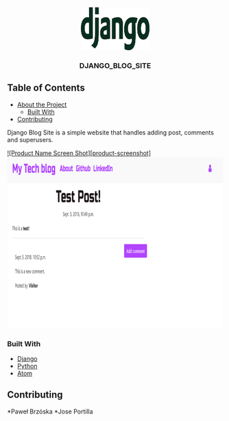 <!--
*** Thanks for checking out this README Template. If you have a suggestion that would
*** make this better, please fork the repo and create a pull request or simply open
*** an issue with the tag "enhancement".
*** Thanks again! Now go create something AMAZING! :D
***
***
***
*** To avoid retyping too much info. Do a search and replace for the following:
*** github_username, repo, twitter_handle, email
-->









<!-- PROJECT LOGO -->
<br />
<p align="center">
  <a href="https://github.com/github_username/repo">
    <img src="logo.png" alt="Logo" width="160" height="100">
  </a>

  <h3 align="center">DJANGO_BLOG_SITE</h3>




<!-- TABLE OF CONTENTS -->
## Table of Contents

* [About the Project](#about-the-project)
  * [Built With](#built-with)
* [Contributing](#contributing)





<!-- ABOUT THE PROJECT -->
Django Blog Site is a simple website that handles adding post, comments and superusers.

[![Product Name Screen Shot][product-screenshot]](https://example.com)
<a href="https://github.com/github_username/repo">
    <img src="site.png" alt="Logo" width="1000" height="400">
  </a>




### Built With

* [Django]()
* [Python]()
* [Atom]()



<!-- CONTRIBUTING -->
## Contributing

*Paweł Brzóska
*Jose Portilla


